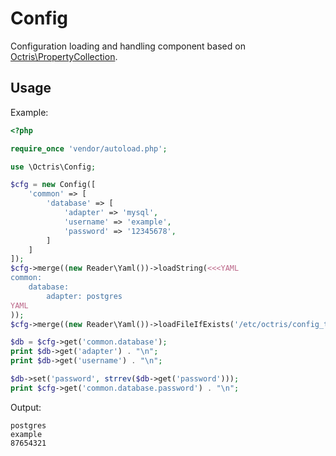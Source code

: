 # Config

Configuration loading and handling component based on [Octris\PropertyCollection](https://github.com/octris/propertycollection).

## Usage

Example:

```php
<?php

require_once 'vendor/autoload.php';

use \Octris\Config;

$cfg = new Config([
    'common' => [
        'database' => [
            'adapter' => 'mysql',
            'username' => 'example',
            'password' => '12345678',
        ]
    ]
]);
$cfg->merge((new Reader\Yaml())->loadString(<<<YAML
common:
    database:
        adapter: postgres
YAML
));
$cfg->merge((new Reader\Yaml())->loadFileIfExists('/etc/octris/config_test.yml'));

$db = $cfg->get('common.database');
print $db->get('adapter') . "\n";
print $db->get('username') . "\n";

$db->set('password', strrev($db->get('password')));
print $cfg->get('common.database.password') . "\n";
```

Output:

    postgres
    example
    87654321
